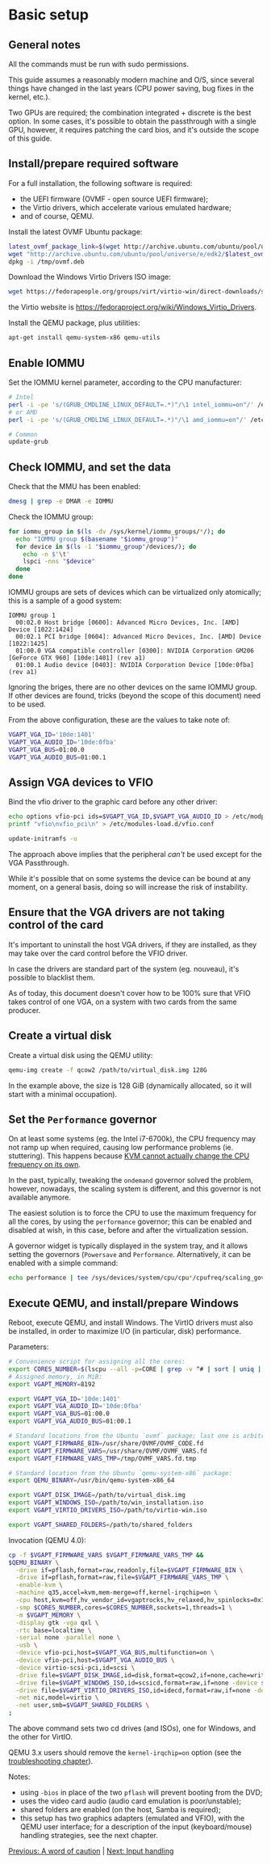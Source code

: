 # Basic setup

## General notes

All the commands must be run with sudo permissions.

This guide assumes a reasonably modern machine and O/S, since several things have changed in the last years (CPU power saving, bug fixes in the kernel, etc.).

Two GPUs are required; the combination integrated + discrete is the best option. In some cases, it's possible to obtain the passthrough with a single GPU, however, it requires patching the card bios, and it's outside the scope of this guide.

## Install/prepare required software

For a full installation, the following software is required:

- the UEFI firmware (OVMF - open source UEFI firmware);
- the Virtio drivers, which accelerate various emulated hardware;
- and of course, QEMU.

Install the latest OVMF Ubuntu package:

```sh
latest_ovmf_package_link=$(wget http://archive.ubuntu.com/ubuntu/pool/universe/e/edk2 -O- | perl -ne 'print "$1\n" if /"(ovmf.+deb)"/' | tail -n 1)
wget "http://archive.ubuntu.com/ubuntu/pool/universe/e/edk2/$latest_ovmf_package_link" -O /tmp/ovmf.deb
dpkg -i /tmp/ovmf.deb
```

Download the Windows Virtio Drivers ISO image:

```sh
wget https://fedorapeople.org/groups/virt/virtio-win/direct-downloads/stable-virtio/virtio-win.iso
```

the Virtio website is https://fedoraproject.org/wiki/Windows_Virtio_Drivers.

Install the QEMU package, plus utilities:

```sh
apt-get install qemu-system-x86 qemu-utils
```

## Enable IOMMU

Set the IOMMU kernel parameter, according to the CPU manufacturer:

```sh
# Intel
perl -i -pe 's/(GRUB_CMDLINE_LINUX_DEFAULT=.*)"/\1 intel_iommu=on"/' /etc/default/grub
# or AMD
perl -i -pe 's/(GRUB_CMDLINE_LINUX_DEFAULT=.*)"/\1 amd_iommu=on"/' /etc/default/grub

# Common
update-grub
```

## Check IOMMU, and set the data

Check that the MMU has been enabled:

```sh
dmesg | grep -e DMAR -e IOMMU
```

Check the IOMMU group:

```sh
for iommu_group in $(ls -dv /sys/kernel/iommu_groups/*/); do
  echo "IOMMU group $(basename "$iommu_group")"
  for device in $(ls -1 "$iommu_group"/devices/); do
    echo -n $'\t'
    lspci -nns "$device"
  done
done
```

IOMMU groups are sets of devices which can be virtualized only atomically; this is a sample of a good system:

```
IOMMU group 1
  00:02.0 Host bridge [0600]: Advanced Micro Devices, Inc. [AMD] Device [1022:1424]
  00:02.1 PCI bridge [0604]: Advanced Micro Devices, Inc. [AMD] Device [1022:1425]
  01:00.0 VGA compatible controller [0300]: NVIDIA Corporation GM206 [GeForce GTX 960] [10de:1401] (rev a1)
  01:00.1 Audio device [0403]: NVIDIA Corporation Device [10de:0fba] (rev a1)
```

Ignoring the briges, there are no other devices on the same IOMMU group. If other devices are found, tricks (beyond the scope of this document) need to be used.

From the above configuration, these are the values to take note of:

```sh
VGAPT_VGA_ID='10de:1401'
VGAPT_VGA_AUDIO_ID='10de:0fba'
VGAPT_VGA_BUS=01:00.0
VGAPT_VGA_AUDIO_BUS=01:00.1
```

## Assign VGA devices to VFIO

Bind the vfio driver to the graphic card before any other driver:

```sh
echo options vfio-pci ids=$VGAPT_VGA_ID,$VGAPT_VGA_AUDIO_ID > /etc/modprobe.d/vfio.conf
printf "vfio\nvfio_pci\n" > /etc/modules-load.d/vfio.conf

update-initramfs -u
```

The approach above implies that the peripheral *can't* be used except for the VGA Passthrough.

While it's possible that on some systems the device can be bound at any moment, on a general basis, doing so will increase the risk of instability.

## Ensure that the VGA drivers are not taking control of the card

It's important to uninstall the host VGA drivers, if they are installed, as they may take over the card control before the VFIO driver.

In case the drivers are standard part of the system (eg. nouveau), it's possible to blacklist them.

As of today, this document doesn't cover how to be 100% sure that VFIO takes control of one VGA, on a system with two cards from the same producer.

## Create a virtual disk

Create a virtual disk using the QEMU utility:

```sh
qemu-img create -f qcow2 /path/to/virtual_disk.img 128G
```

In the example above, the size is 128 GiB (dynamically allocated, so it will start with a minimal occupation).

## Set the `Performance` governor

On at least some systems (eg. the Intel i7-6700k), the CPU frequency may not ramp up when required, causing low performance problems (ie. stuttering). This happens because [KVM cannot actually change the CPU frequency on its own](https://wiki.archlinux.org/index.php/PCI_passthrough_via_OVMF#CPU_frequency_governor).

In the past, typically, tweaking the `ondemand` governor solved the problem, however, nowadays, the scaling system is different, and this governor is not available anymore.

The easiest solution is to force the CPU to use the maximum frequency for all the cores, by using the `performance` governor; this can be enabled and disabled at wish, in this case, before and after the virtualization session.

A governor widget is typically displayed in the system tray, and it allows setting the governors (`Powersave` and `Performance`. Alternatively, it can be enabled with a simple command:

```sh
echo performance | tee /sys/devices/system/cpu/cpu*/cpufreq/scaling_governor
```

## Execute QEMU, and install/prepare Windows

Reboot, execute QEMU, and install Windows. The VirtIO drivers must also be installed, in order to maximize I/O (in particular, disk) performance.

Parameters:

```sh
# Convenience script for assigning all the cores:
export CORES_NUMBER=$(lscpu --all -p=CORE | grep -v ^# | sort | uniq | wc -l)
# Assigned memory, in MiB:
export VGAPT_MEMORY=8192

export VGAPT_VGA_ID='10de:1401'
export VGAPT_VGA_AUDIO_ID='10de:0fba'
export VGAPT_VGA_BUS=01:00.0
export VGAPT_VGA_AUDIO_BUS=01:00.1

# Standard locations from the Ubuntu `ovmf` package; last one is arbitrary:
export VGAPT_FIRMWARE_BIN=/usr/share/OVMF/OVMF_CODE.fd
export VGAPT_FIRMWARE_VARS=/usr/share/OVMF/OVMF_VARS.fd
export VGAPT_FIRMWARE_VARS_TMP=/tmp/OVMF_VARS.fd.tmp

# Standard location from the Ubuntu `qemu-system-x86` package:
export QEMU_BINARY=/usr/bin/qemu-system-x86_64

export VGAPT_DISK_IMAGE=/path/to/virtual_disk.img
export VGAPT_WINDOWS_ISO=/path/to/win_installation.iso
export VGAPT_VIRTIO_DRIVERS_ISO=/path/to/virtio-win.iso

export VGAPT_SHARED_FOLDERS=/path/to/shared_folders
```

Invocation (QEMU 4.0):

```sh
cp -f $VGAPT_FIRMWARE_VARS $VGAPT_FIRMWARE_VARS_TMP &&
$QEMU_BINARY \
  -drive if=pflash,format=raw,readonly,file=$VGAPT_FIRMWARE_BIN \
  -drive if=pflash,format=raw,file=$VGAPT_FIRMWARE_VARS_TMP \
  -enable-kvm \
  -machine q35,accel=kvm,mem-merge=off,kernel-irqchip=on \
  -cpu host,kvm=off,hv_vendor_id=vgaptrocks,hv_relaxed,hv_spinlocks=0x1fff,hv_vapic,hv_time \
  -smp $CORES_NUMBER,cores=$CORES_NUMBER,sockets=1,threads=1 \
  -m $VGAPT_MEMORY \
  -display gtk -vga qxl \
  -rtc base=localtime \
  -serial none -parallel none \
  -usb \
  -device vfio-pci,host=$VGAPT_VGA_BUS,multifunction=on \
  -device vfio-pci,host=$VGAPT_VGA_AUDIO_BUS \
  -device virtio-scsi-pci,id=scsi \
  -drive file=$VGAPT_DISK_IMAGE,id=disk,format=qcow2,if=none,cache=writeback -device scsi-hd,drive=disk \
  -drive file=$VGAPT_WINDOWS_ISO,id=scsicd,format=raw,if=none -device scsi-cd,drive=scsicd \
  -drive file=$VGAPT_VIRTIO_DRIVERS_ISO,id=idecd,format=raw,if=none -device ide-cd,bus=ide.1,drive=idecd \
  -net nic,model=virtio \
  -net user,smb=$VGAPT_SHARED_FOLDERS \
;
```

The above command sets two cd drives (and ISOs), one for Windows, and the other for VirtIO.

QEMU 3.x users should remove the `kernel-irqchip=on` option (see the [troubleshooting chapter](5_TROUBLESHOOTING.md)).

Notes:

- using `-bios` in place of the two `pflash` will prevent booting from the DVD;
- uses the video card audio (audio card emulation is poor/unstable);
- shared folders are enabled (on the host, Samba is required);
- this setup has two graphics adapters (emulated and VFIO), with the QEMU user interface; for a description of the input (keyboard/mouse) handling strategies, see the next chapter.

[Previous: A word of caution](2_A_WORD_OF_CAUTION.md) | [Next: Input handling](4_INPUT_HANDLING.md)
